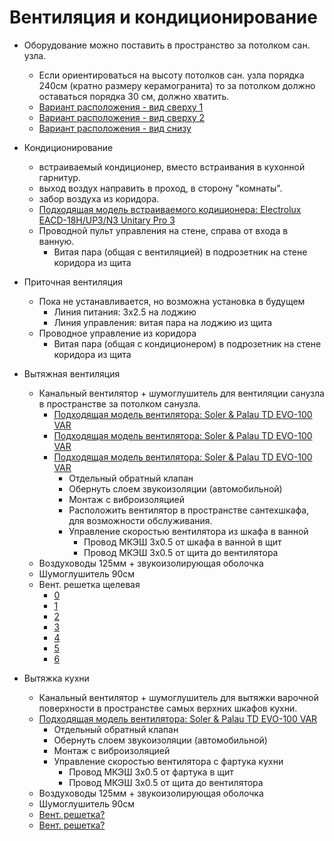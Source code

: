 # Вентиляция и кондиционирование

* Оборудование можно поставить в пространство за потолком сан. узла.
  * Если ориентироваться на высоту потолков сан. узла порядка 240см (кратно размеру керамогранита) то за потолком должно оставаться порядка 30 см, должно хватить.
  * [Вариант расположения - вид сверху 1](../design/screenshots/hvac-bathroom-top-1.png)
  * [Вариант расположения - вид сверху 2](../design/screenshots/hvac-bathroom-top-2.png)
  * [Вариант расположения - вид снизу](../design/screenshots/hvac-bathroom-bottom.png)

* Кондиционирование
  * встраиваемый кондиционер, вместо встраивания в кухонной гарнитур. 
  * выход воздух направить в проход, в сторону "комнаты".
  * забор воздуха из коридора.
  * [Подходящая модель встраиваемого кодиционера: Electrolux EACD-18H/UP3/N3 Unitary Pro 3](https://www.ozon.ru/product/kanalnaya-split-sistema-electrolux-eacd-18h-up3-n3-unitary-pro-3-1398788893/?asb=XtF7fXN%252F8bHAEpLfpN5aNYVlsgqeU2Nsom391ua69E0%253D&asb2=ZwEHuj_rz1EhObpy23L0HpGUSaZPgs6cW-tlPlVn1tO0e_KwQmKK9eVkXG980gfOlqsbXQxVZjESeu55UmA4lA&avtc=1&avte=4&avts=1706600669#section-description--offset-140) 
  * Проводной пульт управления на стене, справа от входа в ванную. 
    * Витая пара (общая с вентиляцией) в подрозетник на стене коридора из щита

* Приточная вентиляция
  * Пока не устанавливается, но возможна установка в будущем
    * Линия питания: 3x2.5 на лоджию 
    * Линия управления: витая пара на лоджию из щита 
  * Проводное управление из коридора
    * Витая пара (общая с кондиционером) в подрозетник на стене коридора из щита

* Вытяжная вентиляция
  * Канальный вентилятор + шумоглушитель для вентиляции санузла в пространстве за потолком санузла.
    * [Подходящая модель вентилятора: Soler & Palau TD EVO-100 VAR](https://www.ozon.ru/product/kanalnyy-ventilyator-nizkoprofilnyy-soler-palau-td-evo-100-var-1241844475/?asb2=LIkv2DnK4RzRBy5K17Phin8busZfawgSaVbvHDxMwc8WopWI6S-J-L3cP_mf28_hCgrNlySCSLQui7vIDKWbUpCtvmOpxYC9vZzqCA1eSuo&avtc=1&avte=2&avts=1706871589&keywords=Soler+%26+Palau+TD+EVO-100+VAR)
    * [Подходящая модель вентилятора: Soler & Palau TD EVO-100 VAR](https://market.yandex.ru/product--vytiazhnoi-ventiliator-kanalnyi-soler-palau-td-evo-100/930932279?sponsored=1&sku=101290163247&do-waremd5=4RIKPuFDyCE4gYBi0OtSYg&uniqueId=54517551&cpc=oLbptLHj3L8ki0YyblgImokZhAGFJljTP1rIJNxN_ILQ4SLXmb2jwckQVUOflmDkZc65GgOUfWMdJ3fnRhfgUOmIsy6KIiLEAhXI8hKSin7WNQRouXnWZam2CXwz3QXGNEo3iQ-l22eOeRhELywY1TDOHpFF4xTZR5jYCxcSgQD-LthlBWVIiudo9OkJMasncTVvYWRlfxThIHMNXMydsOY-ENxEsonuk3UAuPdlJyoduz7D0icuL2nsIPW1GG3r1Elctmk73Xon37soyCvO6w%2C%2C)
    * [Подходящая модель вентилятора: Soler & Palau TD EVO-100 VAR](https://statics.solerpalau.com/media/import/documentation/Ins_TD-EVO_100-125.pdf)
      * Отдельный обратный клапан
      * Обернуть слоем звукоизоляции (автомобильной)
      * Монтаж с виброизоляцией
      * Расположить вентилятор в пространстве сантехшкафа, для возможности обслуживания.
      * Управление скоростью вентилятора из шкафа в ванной
        * Провод МКЭШ 3x0.5 от шкафа в ванной в щит
        * Провод МКЭШ 3x0.5 от щита до вентилятора
  * Воздуховоды 125мм + звукоизолирующая оболочка
  * Шумоглушитель 90см
  * Вент. решетка щелевая
    * [0](https://grilles.ru/catalog/shhelevye)
    * [1](https://vin-tel.ru/catalog/reshetki_i_diffuzory/pryamougolnye/reshetka_shchelevaya_shchrpr/)
    * [2](https://www.gradvent.ru/product-category/shchelevye-diffuzory/g-shchrpr/)
    * [3](https://ventoshop.ru/catalog/reshetki_ventilyatsionnye/reshetki_shchelevye/)
    * [4](https://airgrille.ru/shchelevye-reshetki/)
    * [5](https://www.roomklimat.ru/catalog/ventilyatsiya/reshetki/shchelevye-reshetki/)
    * [6](https://www.vtvent.ru/ventilyacionnye-reshetki/diffuzory/)
  
* Вытяжка кухни
  * Канальный вентилятор + шумоглушитель для вытяжки варочной поверхности в пространстве самых верхних шкафов кухни.
  * [Подходящая модель вентилятора: Soler & Palau TD EVO-100 VAR](https://www.ozon.ru/product/kanalnyy-ventilyator-nizkoprofilnyy-soler-palau-td-evo-100-var-1241844475/?asb2=LIkv2DnK4RzRBy5K17Phin8busZfawgSaVbvHDxMwc8WopWI6S-J-L3cP_mf28_hCgrNlySCSLQui7vIDKWbUpCtvmOpxYC9vZzqCA1eSuo&avtc=1&avte=2&avts=1706871589&keywords=Soler+%26+Palau+TD+EVO-100+VAR)
    * Отдельный обратный клапан
    * Обернуть слоем звукоизоляции (автомобильной)
    * Монтаж с виброизоляцией
    * Управление скоростью вентилятора с фартука кухни
      * Провод МКЭШ 3x0.5 от фартука в щит
      * Провод МКЭШ 3x0.5 от щита до вентилятора
  * Воздуховоды 125мм + звукоизолирующая оболочка
  * Шумоглушитель 90см
  * [Вент. решетка?](https://www.sharhair.ru/test/tproduct/689933655-142832527071-uzkaya-ventilyatsionnaya-reshetka-long)
  * [Вент. решетка?](https://market.yandex.ru/product--kk-w80800/1777245911?sku=101853819899&do-waremd5=hjY2czU8PLIwthhnYnO1aQ&uniqueId=772571&cpc=_Web4EWbu2XC5faoCCVsDf1Le_SS-NqHHMgS4dZbooJ0nJPuJeoeIXZT0pCw7289rwZzmp2aeqtLR5IV4torpV0AGLgrHtG5m_GPS_xQGBZ18DjRYcELxjpLb3PYnLcfC3eHdY2GrZoaBity8_LkxPmVcGiIk21bYOprBgpiTjox2EQuTZQclXsGnEMXOwHh2XyeSj4S86Z_DT6Su851sA%2C%2C)